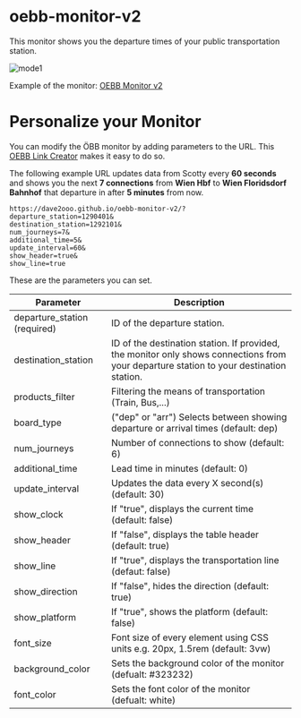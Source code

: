 # oebb-monitor-v2

This monitor shows you the departure times of your public transportation station.

![mode1](https://github.com/Dave2ooo/oebb-monitor-v2/assets/71500391/ad0621d7-b16b-4012-9745-f595bfe2dc65)

Example of the monitor: [OEBB Monitor v2](https://dave2ooo.github.io/oebb-monitor-v2/?departure_station=1290401&show_line=true&show_clock=false&show_header=true)

# Personalize your Monitor
You can modify the ÖBB monitor by adding parameters to the URL. This [OEBB Link Creator](https://dave2ooo.github.io/oebb-link-creator/html/mode1.html) makes it easy to do so.
 
The following example URL updates data from Scotty every **60 seconds** and shows you the next **7 connections** from **Wien Hbf** to **Wien Floridsdorf Bahnhof** that departure in after **5 minutes** from now.
  
```
https://dave2ooo.github.io/oebb-monitor-v2/?
departure_station=1290401&
destination_station=1292101&
num_journeys=7&
additional_time=5&
update_interval=60&
show_header=true&
show_line=true
```
These are the parameters you can set.

| Parameter | Description |
| --- | --- |
| departure_station (required) | ID of the departure station. |
| destination_station | ID of the destination station. If provided, the monitor only shows connections from your departure station to your destination station. |
| products_filter | Filtering the means of transportation (Train, Bus,...) |
| board_type | ("dep" or "arr") Selects between showing departure or arrival times (default: dep) |
| num_journeys | Number of connections to show (default: 6) |
| additional_time | Lead time in minutes (default: 0) |
| update_interval | Updates the data every X second(s) (default: 30) |
| show_clock | If "true", displays the current time (default: false) |
| show_header | If "false", displays the table header (default: true) |
| show_line | If "true", displays the transportation line (defaut: false) |
| show_direction | If "false", hides the direction (default: true) |
| show_platform | If "true", shows the platform (default: false) |
| font_size | Font size of every element using CSS units e.g. 20px, 1.5rem (default: 3vw) |
| background_color | Sets the background color of the monitor (defualt: #323232) |
| font_color | Sets the font color of the monitor (defualt: white) |
